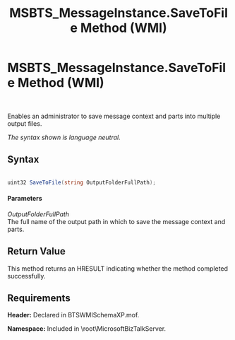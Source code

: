 ﻿---
title: MSBTS_MessageInstance.SaveToFile Method (WMI)
TOCTitle: MSBTS_MessageInstance.SaveToFile Method (WMI)
ms:assetid: 7758e76b-a0e6-4830-9974-b82365f03265
ms:mtpsurl: https://msdn.microsoft.com/en-us/library/Aa560882(v=BTS.80)
ms:contentKeyID: 51529034
ms.date: 08/30/2017
mtps_version: v=BTS.80
---

# MSBTS\_MessageInstance.SaveToFile Method (WMI)

 

Enables an administrator to save message context and parts into multiple output files.

*The syntax shown is language neutral.*

## Syntax

```C#
  
uint32 SaveToFile(string OutputFolderFullPath);  
```

#### Parameters

*OutputFolderFullPath*  
The full name of the output path in which to save the message context and parts.

## Return Value

This method returns an HRESULT indicating whether the method completed successfully.

## Requirements

**Header:** Declared in BTSWMISchemaXP.mof.

**Namespace:** Included in \\root\\MicrosoftBizTalkServer.

